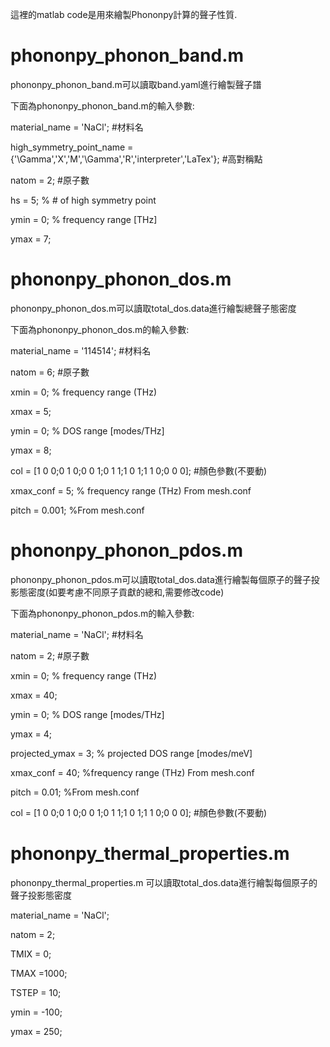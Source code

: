 這裡的matlab code是用來繪製Phononpy計算的聲子性質.

# phononpy_phonon_band.m

phononpy_phonon_band.m可以讀取band.yaml進行繪製聲子譜

下面為phononpy_phonon_band.m的輸入參數:

material_name = 'NaCl'; #材料名

high_symmetry_point_name = {'\Gamma','X','M','\Gamma','R','interpreter','LaTex'}; #高對稱點

natom = 2; #原子數

hs = 5;       % # of high symmetry point

ymin = 0;    % frequency range [THz]

ymax = 7;

# phononpy_phonon_dos.m

phononpy_phonon_dos.m可以讀取total_dos.data進行繪製總聲子態密度

下面為phononpy_phonon_dos.m的輸入參數:

material_name = '114514'; #材料名

natom = 6; #原子數

xmin = 0;    % frequency range (THz)

xmax = 5;   

ymin = 0;    % DOS range    [modes/THz]

ymax = 8;

col = [1 0 0;0 1 0;0 0 1;0 1 1;1 0 1;1 1 0;0 0 0]; #顏色參數(不要動)

xmax_conf = 5; % frequency range (THz) From mesh.conf

pitch = 0.001; %From mesh.conf

# phononpy_phonon_pdos.m

phononpy_phonon_pdos.m可以讀取total_dos.data進行繪製每個原子的聲子投影態密度(如要考慮不同原子貢獻的總和,需要修改code)

下面為phononpy_phonon_pdos.m的輸入參數:

material_name = 'NaCl'; #材料名

natom = 2; #原子數

xmin = 0;    % frequency range (THz)

xmax = 40;   

ymin = 0;    % DOS range    [modes/THz]

ymax = 4;

projected_ymax = 3; % projected DOS range    [modes/meV]

xmax_conf = 40; %frequency range (THz) From mesh.conf

pitch = 0.01; %From mesh.conf

col = [1 0 0;0 1 0;0 0 1;0 1 1;1 0 1;1 1 0;0 0 0]; #顏色參數(不要動)

# phononpy_thermal_properties.m

phononpy_thermal_properties.m 可以讀取total_dos.data進行繪製每個原子的聲子投影態密度

material_name = 'NaCl';

natom = 2;

TMIX = 0;

TMAX =1000;

TSTEP = 10;

ymin = -100;

ymax = 250;
